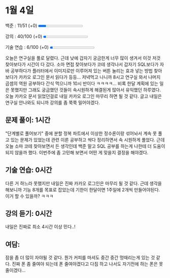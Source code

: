 1월 4일
=
백준 : 11/51 (+0) 
<progress value="9" max="51"></progress>

강의 : 40/100 (+0)
<progress value="3" max="52"></progress>

기술 연습 : 6/100 (+0)
<progress value="3" max="52"></progress>

오늘은 연구실을 풀로 달렸다. 근데 낮에 갑자기 궁금한게 너무 많이 생겨서 이것 저것 찾아보다가 시간이 다 갔다. 소마 면접 찾아보다가 코테 생각나서 갑자기 SQL보다가 자바 공부하다가 플러터에서 이미지로만 이루어져 있는 버튼 눌리는 효과 넣는 방법 찾아보다가 카카오 로그인 문서 읽다가 등등... 저녁먹고 나니까 8시고 연구실 와서 나머지 곱셈의 역원 공부하다 간식 먹으니까 10시 반이다 ㅋㅋㅋㅋ... 비록 한달 계획에 있는 일은 못했지만 그래도 궁금했던 것들이 속시원하게 해결된게 많아서 유익했던 하루였다. 오늘 카카오 문서 읽었던걸로 내일 카카오 로그인 마무리 하면 될 것 같다. 글고 내일은 연구실 안나와도 되니까 강의를 좀 쭉쭉 밀어야겠다.

## 문제 풀이: 1시간 
"단계별로 풀어보기" 중에 분할 정복 파트에서 이상한 정수론이랑 섞어놔서 계속 못 풀고 있는 문제가 있었는데 관련 이론 공부하고 싹다 정리하면서 속 시원하게 풀었다. 근데 오늘 소마 코테 찾아보면서 든 생각인데 백준 말고 SQL 공부를 하는게 나한테 더 도움이 되지 않을까 했다. 이번주에 좀 고민해 보면서 어떤 게 맞을지 결정을 해야겠다.

## 기술 연습: 0시간
다른 거 하느라 못했지만 내일은 진짜 카카오 로그인은 마무리 될 것 같다. 근데 생각을 해보니까 기능 8개를 목표로 잡았는데 기한이 한달이면 1주일에 2개씩 만들어야된다. 이거 할 수 있을까? ㅋㅋㅋ

## 강의 듣기: 0시간
내일은 진짜로 최소 4시간 이상 민다..!

## 여담:
잠을 좀 더 많이 자야될 것 같다. 뭔가 커피를 마셔도 중간 중간 멍때리는게 있는 것 같다. 진짜 폰 좀 줄여야 되는데 폰 줄여야겠다고 다짐 하고 나서도 자기전에 하는 폰은 못 줄이겠다...